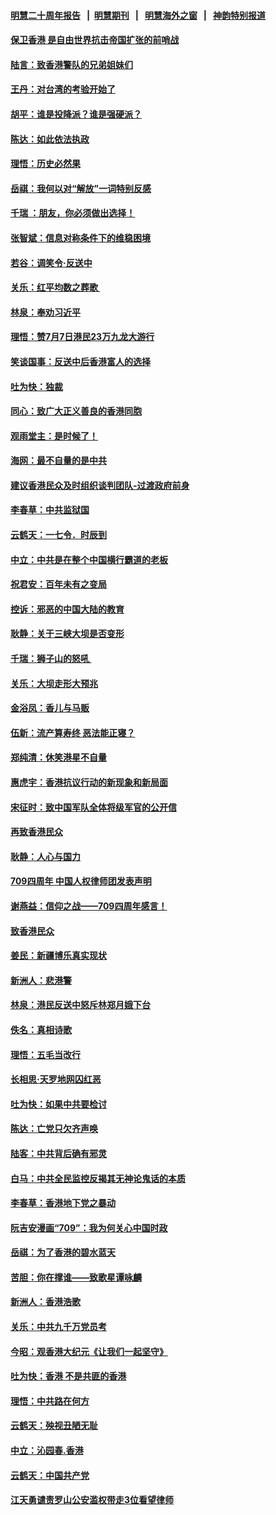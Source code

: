 #### [明慧二十周年报告](https://github.com/gfw-breaker/mh-reports/blob/master/README.md?t=07182035) &nbsp;&nbsp;|&nbsp;&nbsp;[明慧期刊](https://github.com/gfw-breaker/mh-qikan) &nbsp;&nbsp;|&nbsp;&nbsp; [明慧海外之窗](https://github.com/gfw-breaker/mh-news/blob/master/README.md?t=07182035) &nbsp;&nbsp;|&nbsp;&nbsp; [神韵特别报道](https://github.com/gfw-breaker/mh-news/blob/master/shenyun.md?t=07182035) 

#### [保卫香港 是自由世界抗击帝国扩张的前哨战](../pages/nsc993/n11393186.md?t=07182035) 

#### [陆言：致香港警队的兄弟姐妹们](../pages/nsc993/n11392281.md?t=07182035) 

#### [王丹：对台湾的考验开始了](../pages/nsc993/n11391258.md?t=07182035) 

#### [胡平：谁是投降派？谁是强硬派？](../pages/nsc993/n11391224.md?t=07182035) 

#### [陈达：如此依法执政](../pages/nsc993/n11388999.md?t=07182035) 

#### [理悟：历史必然果](../pages/nsc993/n11388741.md?t=07182035) 

#### [岳祺：我何以对“解放”一词特别反感](../pages/nsc993/n11385696.md?t=07182035) 

#### [千瑞 ：朋友，你必须做出选择！](../pages/nsc993/n11384949.md?t=07182035) 

#### [张智斌：信息对称条件下的维稳困境](../pages/nsc993/n11384812.md?t=07182035) 

#### [若谷：调笑令‧反送中](../pages/nsc993/n11383745.md?t=07182035) 

#### [关乐：红平均数之葬歌 ](../pages/nsc993/n11383498.md?t=07182035) 

#### [林泉：奉劝习近平](../pages/nsc993/n11383487.md?t=07182035) 

#### [理悟：赞7月7日港民23万九龙大游行](../pages/nsc993/n11383473.md?t=07182035) 

#### [笑谈国事：反送中后香港富人的选择](../pages/nsc993/n11382020.md?t=07182035) 

#### [吐为快：独裁](../pages/nsc993/n11382755.md?t=07182035) 

#### [同心：致广大正义善良的香港同胞](../pages/nsc993/n11382745.md?t=07182035) 

#### [观雨堂主：是时候了！](../pages/nsc993/n11382737.md?t=07182035) 

#### [海网：最不自量的是中共](../pages/nsc993/n11380440.md?t=07182035) 

#### [建议香港民众及时组织谈判团队-过渡政府前身](../pages/nsc993/n11379909.md?t=07182035) 

#### [李春草：中共监狱国](../pages/nsc993/n11378989.md?t=07182035) 

#### [云鹤天：一七令．时辰到](../pages/nsc993/n11379260.md?t=07182035) 

#### [中立：中共是在整个中国横行霸道的老板](../pages/nsc993/n11378382.md?t=07182035) 

#### [祝君安：百年未有之变局](../pages/nsc993/n11378376.md?t=07182035) 

#### [控诉：邪恶的中国大陆的教育](../pages/nsc993/n11378344.md?t=07182035) 

#### [耿静：关于三峡大坝是否变形](../pages/nsc993/n11375879.md?t=07182035) 

#### [千瑞：狮子山的怒吼 ](../pages/nsc993/n11375644.md?t=07182035) 

#### [关乐：大坝走形大预兆](../pages/nsc993/n11375629.md?t=07182035) 

#### [金浴凤：香儿与马贩](../pages/nsc993/n11375580.md?t=07182035) 

#### [伍新：流产算寿终  恶法能正寝？](../pages/nsc993/n11375581.md?t=07182035) 

#### [郑纯清：休笑港星不自量](../pages/nsc993/n11375555.md?t=07182035) 

#### [惠虎宇：香港抗议行动的新现象和新局面](../pages/nsc993/n11375501.md?t=07182035) 

#### [宋征时：致中国军队全体将级军官的公开信](../pages/nsc993/n11373354.md?t=07182035) 

#### [再致香港民众](../pages/nsc993/n11373870.md?t=07182035) 

#### [耿静：人心与国力](../pages/nsc993/n11373759.md?t=07182035) 

#### [709四周年 中国人权律师团发表声明](../pages/nsc993/n11373565.md?t=07182035) 

#### [谢燕益：信仰之战——709四周年感言！](../pages/nsc993/n11373388.md?t=07182035) 

#### [致香港民众](../pages/nsc993/n11373286.md?t=07182035) 

#### [姜民：新疆博乐真实现状](../pages/nsc993/n11371223.md?t=07182035) 

#### [新洲人：悲港警](../pages/nsc993/n11371174.md?t=07182035) 

#### [林泉：港民反送中怒斥林郑月娥下台](../pages/nsc993/n11370676.md?t=07182035) 

#### [佚名：真相诗歌](../pages/nsc993/n11370666.md?t=07182035) 

#### [理悟：五毛当改行](../pages/nsc993/n11369314.md?t=07182035) 

#### [长相思‧天罗地网囚红恶](../pages/nsc993/n11368444.md?t=07182035) 

#### [吐为快：如果中共要检讨](../pages/nsc993/n11368441.md?t=07182035) 

#### [陈达：亡党只欠齐声唤](../pages/nsc993/n11367838.md?t=07182035) 

#### [陆客：中共背后确有邪灵](../pages/nsc993/n11365263.md?t=07182035) 

#### [白马：中共全民监控反揭其无神论鬼话的本质](../pages/nsc993/n11365236.md?t=07182035) 

#### [李春草：香港地下党之暴动](../pages/nsc993/n11365210.md?t=07182035) 

#### [阮吉安漫画“709”：我为何关心中国时政](../pages/nsc993/n11362127.md?t=07182035) 

#### [岳祺：为了香港的碧水蓝天](../pages/nsc993/n11362627.md?t=07182035) 

#### [苦胆：你在撑谁——致歌星谭咏麟](../pages/nsc993/n11361348.md?t=07182035) 

#### [新洲人：香港浩歌](../pages/nsc993/n11361334.md?t=07182035) 

#### [关乐：中共九千万党员考](../pages/nsc993/n11361304.md?t=07182035) 

#### [今昭：观香港大纪元《让我们一起坚守》](../pages/nsc993/n11361244.md?t=07182035) 

#### [吐为快：香港  不是共匪的香港](../pages/nsc993/n11360918.md?t=07182035) 

#### [理悟：中共路在何方](../pages/nsc993/n11360509.md?t=07182035) 

#### [云鹤天：殃视丑陋无耻](../pages/nsc993/n11358872.md?t=07182035) 

#### [中立：沁园春.香港](../pages/nsc993/n11358843.md?t=07182035) 

#### [云鹤天：中国共产党](../pages/nsc993/n11356465.md?t=07182035) 

#### [江天勇谴责罗山公安滥权带走3位看望律师](../pages/nsc993/n11356042.md?t=07182035) 

